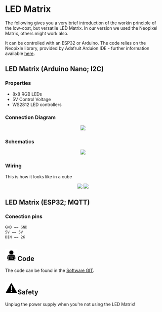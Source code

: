 # LED Matrix

The following gives you a very brief introduction of the workin principle of the low-cost, but versatile LED Matrix. In our version we used the Neopixel Matrix, others might work also.

It can be controlled with an ESP32 or Arduino. The code relies on the Neopixle library, provided by Adafruit Arduion IDE - further information available [here](https://learn.adafruit.com/adafruit-neopixel-uberguide/neomatrix-library).

## LED Matrix (Arduino Nano; I2C)

### Properties
* 8x8 RGB LEDs
* 5V Control Voltage
* WS2812 LED controllers

### Connection Diagram
<p align="center">
<img src="./IMAGES/LED_Matrix_v0_Schaltplan.png" width=500>
</p>

### Schematics
<p align="center">
<img src="./IMAGES/LED_Matrix_v0_Schaltplan2.png" width=500>
</p>

### Wiring
This is how it looks like in a cube
<p align="center">
<img src="./IMAGES/Wiring1.JPG" width=400>
<img src="./IMAGES/Wiring2.JPG" width=400>
</p>

## LED Matrix (ESP32; MQTT)

### Conection pins
```
GND == GND
5V == 5V
DIN == 26
```

## <img src="./IMAGES/W.png" width=40>Code
The code can be found in the [Software GIT](https://github.com/bionanoimaging/UC2-Software-GIT).

## <img src="./IMAGES/Y.png" width=40>Safety
Unplug the power supply when you're not using the LED Matrix!
